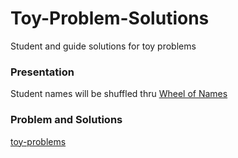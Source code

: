 # Toy-Problem-Solutions
Student and guide solutions for toy problems

### Presentation
Student names will be shuffled thru [Wheel of Names](https://wheelofnames.com/)

### Problem and Solutions

[toy-problems](https://github.com/boomcamp/toy-problems)
